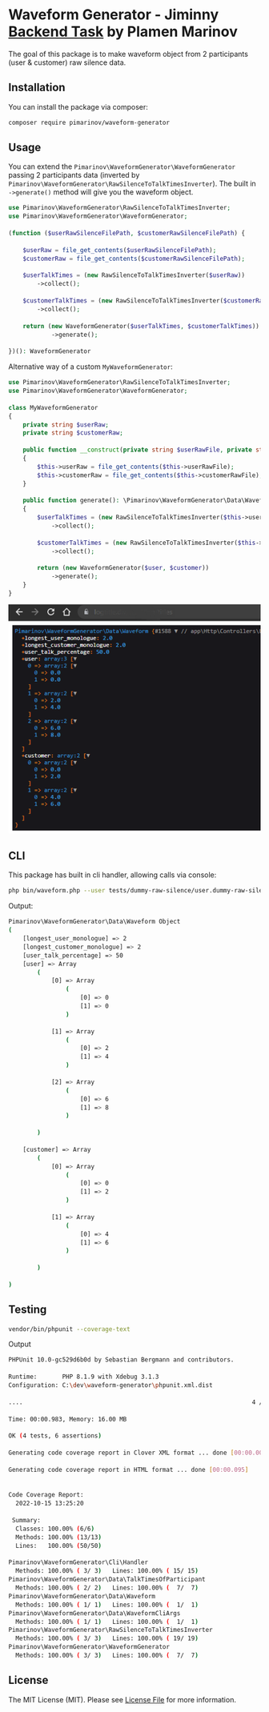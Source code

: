 
# Waveform Generator - Jiminny [Backend Task](jiminny-backend-task.md) by Plamen Marinov

The goal of this package is to make waveform object from 2 participants (user & customer)
raw silence data.

## Installation

You can install the package via composer:

```bash
composer require pimarinov/waveform-generator
```

## Usage

You can extend the `Pimarinov\WaveformGenerator\WaveformGenerator` passing 2 participants
data (inverted by `Pimarinov\WaveformGenerator\RawSilenceToTalkTimesInverter`). The
built in `->generate()` method will give you the waveform object.

```php
use Pimarinov\WaveformGenerator\RawSilenceToTalkTimesInverter;
use Pimarinov\WaveformGenerator\WaveformGenerator;

(function ($userRawSilenceFilePath, $customerRawSilenceFilePath) {

    $userRaw = file_get_contents($userRawSilenceFilePath);
    $customerRaw = file_get_contents($customerRawSilenceFilePath);

    $userTalkTimes = (new RawSilenceToTalkTimesInverter($userRaw))
        ->collect();

    $customerTalkTimes = (new RawSilenceToTalkTimesInverter($customerRaw))
        ->collect();

    return (new WaveformGenerator($userTalkTimes, $customerTalkTimes))
            ->generate();

})(): WaveformGenerator

```

Alternative way of a custom `MyWaveformGenerator`:

```php
use Pimarinov\WaveformGenerator\RawSilenceToTalkTimesInverter;
use Pimarinov\WaveformGenerator\WaveformGenerator;

class MyWaveformGenerator
{
    private string $userRaw;
    private string $customerRaw;

    public function __construct(private string $userRawFile, private string $customerRawFile)
    {
        $this->userRaw = file_get_contents($this->userRawFile);
        $this->customerRaw = file_get_contents($this->customerRawFile);
    }

    public function generate(): \Pimarinov\WaveformGenerator\Data\Waveform
    {
        $userTalkTimes = (new RawSilenceToTalkTimesInverter($this->userRaw))
            ->collect();

        $customerTalkTimes = (new RawSilenceToTalkTimesInverter($this->customerRaw))
            ->collect();

        return (new WaveformGenerator($user, $customer))
            ->generate();
    }
}
```

![Laravel](laravel-call-screenshot.png)

## CLI

This package has built in cli handler, allowing calls via console:

```bash
php bin/waveform.php --user tests/dummy-raw-silence/user.dummy-raw-silence.txt --customer tests/dummy-raw-silence/customer.dummy-raw-silence.txt
```

Output:

```bash
Pimarinov\WaveformGenerator\Data\Waveform Object
(
    [longest_user_monologue] => 2
    [longest_customer_monologue] => 2
    [user_talk_percentage] => 50
    [user] => Array
        (
            [0] => Array
                (
                    [0] => 0
                    [1] => 0
                )

            [1] => Array
                (
                    [0] => 2
                    [1] => 4
                )

            [2] => Array
                (
                    [0] => 6
                    [1] => 8
                )

        )

    [customer] => Array
        (
            [0] => Array
                (
                    [0] => 0
                    [1] => 2
                )

            [1] => Array
                (
                    [0] => 4
                    [1] => 6
                )

        )

)
```

## Testing

```bash
vendor/bin/phpunit --coverage-text
```

Output
```bash
PHPUnit 10.0-gc529d6b0d by Sebastian Bergmann and contributors.

Runtime:       PHP 8.1.9 with Xdebug 3.1.3
Configuration: C:\dev\waveform-generator\phpunit.xml.dist

....                                                                4 / 4 (100%)

Time: 00:00.983, Memory: 16.00 MB

OK (4 tests, 6 assertions)

Generating code coverage report in Clover XML format ... done [00:00.005]

Generating code coverage report in HTML format ... done [00:00.095]


Code Coverage Report:
  2022-10-15 13:25:20

 Summary:
  Classes: 100.00% (6/6)
  Methods: 100.00% (13/13)
  Lines:   100.00% (50/50)

Pimarinov\WaveformGenerator\Cli\Handler
  Methods: 100.00% ( 3/ 3)   Lines: 100.00% ( 15/ 15)
Pimarinov\WaveformGenerator\Data\TalkTimesOfParticipant
  Methods: 100.00% ( 2/ 2)   Lines: 100.00% (  7/  7)
Pimarinov\WaveformGenerator\Data\Waveform
  Methods: 100.00% ( 1/ 1)   Lines: 100.00% (  1/  1)
Pimarinov\WaveformGenerator\Data\WaveformCliArgs
  Methods: 100.00% ( 1/ 1)   Lines: 100.00% (  1/  1)
Pimarinov\WaveformGenerator\RawSilenceToTalkTimesInverter
  Methods: 100.00% ( 3/ 3)   Lines: 100.00% ( 19/ 19)
Pimarinov\WaveformGenerator\WaveformGenerator
  Methods: 100.00% ( 3/ 3)   Lines: 100.00% (  7/  7)

```

## License

The MIT License (MIT). Please see [License File](LICENSE.md) for more information.
